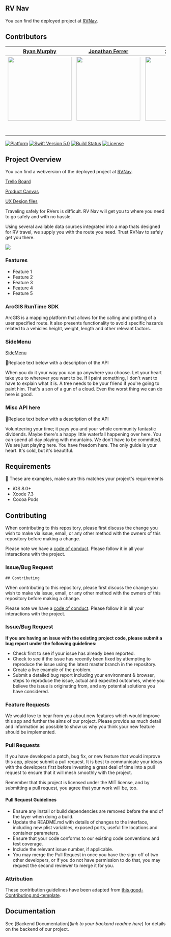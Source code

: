 ## RV Nav

You can find the deployed project at [RVNav](https://www.rvnav.com).

##  Contributors


|                                       [Ryan Murphy](https://tryanmurphy.com/)                                        |                                       [Jonathan Ferrer](https://www.jonathanferrer.dev)                                        |                                       [Student 3](https://github.com/)                                        |                                       [Student 4](https://github.com/)                                        |                                       [Student 5](https://github.com/)                                        |
| :-----------------------------------------------------------------------------------------------------------: | :-----------------------------------------------------------------------------------------------------------: | :-----------------------------------------------------------------------------------------------------------: | :-----------------------------------------------------------------------------------------------------------: | :-----------------------------------------------------------------------------------------------------------: |
|                      [<img src="https://media.licdn.com/dms/image/C4D03AQGlHnkj67kkIQ/profile-displayphoto-shrink_200_200/0?e=1574294400&v=beta&t=l06yZViaeRx_F7TedurhJxqEBIz1bnmnd07t32JQbdw" width = "200" />](https://github.com/)                       |                      [<img src="https://media.licdn.com/dms/image/C5603AQFasjNpUIVxQA/profile-displayphoto-shrink_200_200/0?e=1572480000&v=beta&t=CWkr7Rz-506_6zvpcYV7_ciavR2nDw8Njf2kjnCwuNA" width = "200" />](https://github.com/)                       |                      [<img src="https://www.dalesjewelers.com/wp-content/uploads/2018/10/placeholder-silhouette-male.png" width = "200" />](https://github.com/)                       |                      [<img src="https://www.dalesjewelers.com/wp-content/uploads/2018/10/placeholder-silhouette-female.png" width = "200" />](https://github.com/)                       |                      [<img src="https://www.dalesjewelers.com/wp-content/uploads/2018/10/placeholder-silhouette-male.png" width = "200" />](https://github.com/)                       |
|                 [<img src="https://github.com/favicon.ico" width="15"> ](https://github.com/MurphDirt879)                 |            [<img src="https://github.com/favicon.ico" width="15"> ](https://github.com/JayFenam)             |           [<img src="https://github.com/favicon.ico" width="15"> ](https://github.com/)            |          [<img src="https://github.com/favicon.ico" width="15"> ](https://github.com/)           |            [<img src="https://github.com/favicon.ico" width="15"> ](https://github.com/)             |
| [ <img src="https://static.licdn.com/sc/h/al2o9zrvru7aqj8e1x2rzsrca" width="15"> ](https://www.linkedin.com/in/thomasryanmurphy/) | [ <img src="https://static.licdn.com/sc/h/al2o9zrvru7aqj8e1x2rzsrca" width="15"> ](https://www.linkedin.com/in/ferrer-jonathan/) | [ <img src="https://static.licdn.com/sc/h/al2o9zrvru7aqj8e1x2rzsrca" width="15"> ](https://www.linkedin.com/) | [ <img src="https://static.licdn.com/sc/h/al2o9zrvru7aqj8e1x2rzsrca" width="15"> ](https://www.linkedin.com/) | [ <img src="https://static.licdn.com/sc/h/al2o9zrvru7aqj8e1x2rzsrca" width="15"> ](https://www.linkedin.com/) |



[![Platform](https://img.shields.io/cocoapods/p/LFAlertController.svg?style=flat)](http://cocoapods.org/pods/LFAlertController)
[![Swift Version 5.0][swift-image]][swift-url]
[![Build Status][travis-image]][travis-url]
[![License][license-image]][license-url]


## Project Overview

You can find a webversion of the deployed project at [RVNav](www.RVNav.com).

[Trello Board](https://trello.com/b/uPEi1KSU/labs-15-rv-life)

[Product Canvas](https://www.notion.so/5aa76f6aca86492baaad94c9557ca2f3?v=a47d5b273e12448a816af139b3aa7ef0)

[UX Design files](https://www.figma.com/file/KGiH4omkur2KgDrckWclF9/🚍-RV-Life?node-id=0%3A1)



Traveling safely for RVers is difficult. RV Nav will get you to where you need to go safely and with no hassle.

Using several available data sources integrated into a map thats designed for RV travel, we supply you with the route you need. Trust RVNav to safely get you there.

![](header.png)

### Features

-    Feature 1
-    Feature 2
-    Feature 3
-    Feature 4
-    Feature 5




### ArcGIS RunTime SDK

ArcGIS is a mapping platform that allows for the calling and plotting of a user specified route. It also presents functionality to avoid specific hazards related to a vehicles height, weight, length and other relevant factors. 

### SideMenu

[SideMenu]( https://github.com/jonkykong/SideMenu)

🚫Replace text below with a description of the API

When you do it your way you can go anywhere you choose. Let your heart take you to wherever you want to be. If I paint something, I don't want to have to explain what it is. A tree needs to be your friend if you're going to paint him. That's a son of a gun of a cloud. Even the worst thing we can do here is good.

### Misc API here

🚫Replace text below with a description of the API

Volunteering your time; it pays you and your whole community fantastic dividends. Maybe there's a happy little waterfall happening over here. You can spend all day playing with mountains. We don't have to be committed. We are just playing here. You have freedom here. The only guide is your heart. It's cold, but it's beautiful.

## Requirements

🚫 These are examples, make sure this matches your project's requirements

-   iOS 8.0+
-   Xcode 7.3
-   Cocoa Pods

## Contributing

When contributing to this repository, please first discuss the change you wish to make via issue, email, or any other method with the owners of this repository before making a change.

Please note we have a [code of conduct](./CODE_OF_CONDUCT.md). Please follow it in all your interactions with the project.

### Issue/Bug Request

    ## Contributing

When contributing to this repository, please first discuss the change you wish to make via issue, email, or any other method with the owners of this repository before making a change.

Please note we have a [code of conduct](./code_of_conduct.md). Please follow it in all your interactions with the project.

### Issue/Bug Request

 **If you are having an issue with the existing project code, please submit a bug report under the following guidelines:**
 - Check first to see if your issue has already been reported.
 - Check to see if the issue has recently been fixed by attempting to reproduce the issue using the latest master branch in the repository.
 - Create a live example of the problem.
 - Submit a detailed bug report including your environment & browser, steps to reproduce the issue, actual and expected outcomes,  where you believe the issue is originating from, and any potential solutions you have considered.

### Feature Requests

We would love to hear from you about new features which would improve this app and further the aims of our project. Please provide as much detail and information as possible to show us why you think your new feature should be implemented.

### Pull Requests

If you have developed a patch, bug fix, or new feature that would improve this app, please submit a pull request. It is best to communicate your ideas with the developers first before investing a great deal of time into a pull request to ensure that it will mesh smoothly with the project.

Remember that this project is licensed under the MIT license, and by submitting a pull request, you agree that your work will be, too.

#### Pull Request Guidelines

- Ensure any install or build dependencies are removed before the end of the layer when doing a build.
- Update the README.md with details of changes to the interface, including new plist variables, exposed ports, useful file locations and container parameters.
- Ensure that your code conforms to our existing code conventions and test coverage.
- Include the relevant issue number, if applicable.
- You may merge the Pull Request in once you have the sign-off of two other developers, or if you do not have permission to do that, you may request the second reviewer to merge it for you.

### Attribution

These contribution guidelines have been adapted from [this good-Contributing.md-template](https://gist.github.com/PurpleBooth/b24679402957c63ec426).


## Documentation

See [Backend Documentation](_link to your backend readme here_) for details on the backend of our project.


[swift-image]: https://img.shields.io/badge/swift-5.0-orange.svg
[swift-url]: https://swift.org/
[license-image]: https://img.shields.io/badge/License-MIT-blue.svg
[license-url]: LICENSE
[travis-image]: https://img.shields.io/travis/dbader/node-datadog-metrics/master.svg?style=flat-square
[travis-url]: https://travis-ci.org/dbader/node-datadog-metrics
[codebeat-image]: https://codebeat.co/badges/c19b47ea-2f9d-45df-8458-b2d952fe9dad
[codebeat-url]: https://codebeat.co/projects/github-com-vsouza-awesomeios-com
